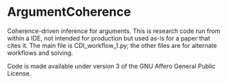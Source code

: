 # ArgumentCoherence
Coherence-driven inference for arguments. This is research code run from within a IDE, not intended for production but used as-is for a paper that cites it. The main file is CDI_workflow_1.py; the other files are for alternate workflows and solving.

Code is made available under version 3 of the GNU Affero General Public License.
